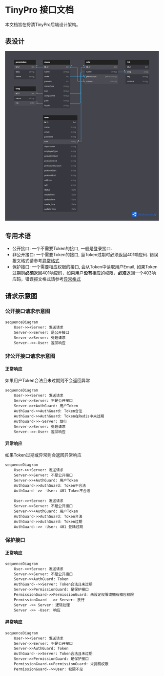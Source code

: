 # TinyPro 接口文档

本文档旨在捋清TinyPro后端设计架构。

## 表设计

![](./imgs/TinyPro.png)

## 专用术语

- 公开接口: 一个不需要Token的接口, 一般是登录接口.
- 非公开接口: 一个需要Token的接口, 当Token过期时必须返回401响应码. 错误报文格式请参考[异常格式](#异常格式)
- 保护接口: 一个需要相应权限的接口, 会从Token中读取用户Email, 如果Token过期则**必须**返回401响应码，如果用户**没有**相应的权限，**必须**返回一个403响应码，错误报文格式请参考[异常格式](#异常格式)

## 请求示意图

### 公开接口请求示意图

```mermaid
sequenceDiagram
    User->>+Server: 发送请求
    Server->>Server: 是公开接口
    Server->>Server: 处理请求
    Server-->>-User: 返回响应
```

### 非公开接口请求示意图

#### 正常响应

如果用户Token合法且未过期则不会返回异常

```mermaid
sequenceDiagram
    User->>+Server: 发送请求
    Server->>Server: 不是公开接口
    Server->>+AuthGuard: 用户Token
    AuthGuard->>AuthGuard: Token合法
    AuthGuard->>AuthGuard: Token在Redis中未过期
    AuthGuard->>-Server: 放行
    Server->>Server: 处理请求
    Server-->>-User: 返回响应
```

#### 异常响应

如果Token过期或异常则会返回异常响应

```mermaid
sequenceDiagram
    User->>+Server: 发送请求
    Server->>Server: 不是公开接口
    Server->>+AuthGuard: 用户Token
    AuthGuard->>AuthGuard: Token不合法
    AuthGuard-->> -User: 401 Token不合法

    User->>+Server: 发送请求
    Server->>Server: 不是公开接口
    Server->>+AuthGuard: 用户Token
    AuthGuard->>AuthGuard: Token合法
    AuthGuard->>AuthGuard: Token过期
    AuthGuard-->> -User: 401 登陆过期
```

### 保护接口

#### 正常响应

```mermaid
sequenceDiagram
    User->>+Server: 发送请求
    Server->>Server: 不是公开接口
    Server->>AuthGuard: Token
    AuthGuard-->>Server: Token合法且未过期
    Server->>PermissionGuard: 是保护接口
    PermissionGuard->>PermissionGuard: 未设定权限或拥有相应权限
    PermissionGuard -->> Server: 放行
    Server ->> Server: 逻辑处理
    Server ->> -User: 响应
```

#### 异常响应

```mermaid
sequenceDiagram
    User->>+Server: 发送请求
    Server->>Server: 不是公开接口
    Server->>AuthGuard: Token
    AuthGuard-->>Server: Token合法且未过期
    Server->>PermissionGuard: 是保护接口
    PermissionGuard->>PermissionGuard: 未拥有权限
    PermissionGuard-->>User: 权限不足
```
